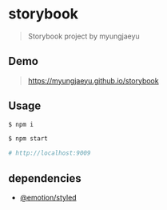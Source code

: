 # storybook
> Storybook project by myungjaeyu

## Demo
> https://myungjaeyu.github.io/storybook

## Usage

```bash
$ npm i

$ npm start

# http://localhost:9009
```

## dependencies
- [@emotion/styled](https://github.com/emotion-js/emotion/tree/master/packages/styled)